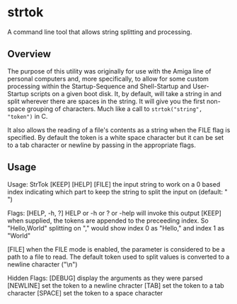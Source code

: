 # strtok
A command line tool that allows string splitting and processing.

## Overview

The purpose of this utility was originally for use with the Amiga line of personal computers and, more specifically, to allow for some custom processing within the Startup-Sequence and Shell-Startup and User-Startup scripts on a given boot disk. It, by default, will take a string in and split wherever there are spaces in the string. It will
give you the first non-space grouping of characters. Much like a call to `strtok("string", "token")` in C. 

It also allows the reading of a file's contents as a string when the FILE flag is specified. By default the token is a white space character but it can be set to a tab character or newline by passing in the appropriate flags. 

## Usage

Usage: StrTok <string> <desired-index> <token> [KEEP] [HELP] [FILE]
  <string>         the input string to work on
  <desired-index>  a 0 based index indicating which part to keep
  <token>          the string to split the input on (default: " ")

Flags:
  [HELP, -h, ?]    HELP or -h or ? or -help will invoke this output
  [KEEP]           when supplied, the tokens are appended to the preceeding
                   index. So "Hello,World" splitting on "," would show
                   index 0 as "Hello," and index 1 as "World"

  [FILE]           when the FILE mode is enabled, the <string> parameter is
                   considered to be a path to a file to read. The default
                   token used to split values is converted to a newline
                   character ("\n")
  
Hidden Flags:
  [DEBUG]          display the arguments as they were parsed
  [NEWLINE]        set the token to a newline chracter
  [TAB]            set the token to a tab character
  [SPACE]          set the token to a space character
